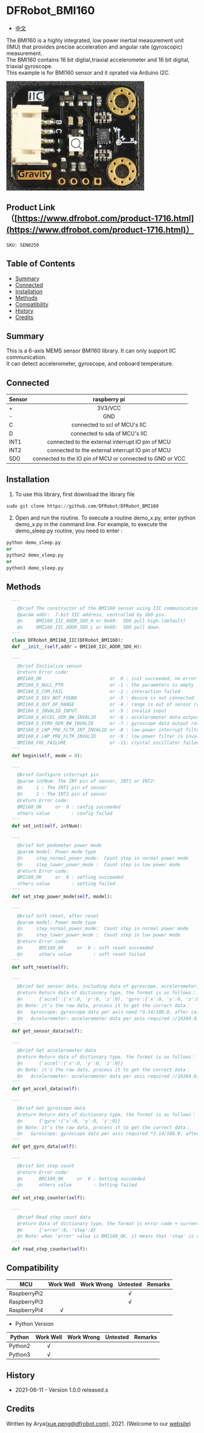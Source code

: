 # DFRobot_BMI160

* [中文](./README_CN.md)

The BMI160 is a highly integrated, low power inertial measurement unit (IMU) that provides precise acceleration and angular rate (gyroscopic) measurement.<br>
The BMI160 contains 16 bit digtial,triaxial accelerometer and 16 bit digital, triaxial gyroscope.<br>
This example is for BMI160 sensor and it oprated via Arduino I2C.<br>

![产品效果图](../../resources/images/SEN0250.png)

## Product Link（[https://www.dfrobot.com/product-1716.html](https://www.dfrobot.com/product-1716.html)）
    SKU: SEN0250  
   
## Table of Contents

* [Summary](#summary)
* [Connected](#connected)
* [Installation](#installation)
* [Methods](#methods)
* [Compatibility](#compatibility)
* [History](#history)
* [Credits](#credits)

## Summary
This is a 6-axis MEMS sensor BMI160 library. It can only support IIC communication.<br>
It can detect accelerometer, gyroscope, and onboard temperature.<br>

## Connected



| Sensor      |                          raspberry pi                     |
|------------ |:---------------------------------------------------------:|
|  +           | 3V3/VCC                                                   |
|  -           | GND                                                       |
|  C           | connected to scl of MCU's IIC                             |
|  D           | connected to sda of MCU's IIC                             |
|  INT1        | connected to the external interrupt IO pin of MCU         |
|  INT2        | connected to the external interrupt IO pin of MCU         |
|  SDO         | connected to the IO pin of MCU or connected to GND or VCC |

## Installation
1. To use this library, first download the library file<br>
```python
sudo git clone https://github.com/DFRobot/DFRobot_BMI160
```
2. Open and run the routine. To execute a routine demo_x.py, enter python demo_x.py in the command line. For example, to execute the demo_sleep.py routine, you need to enter :<br>

```python
python demo_sleep.py 
or
python2 demo_sleep.py 
or
python3 demo_sleep.py
```


## Methods

```python 
  '''
    @brief The constructor of the BMI160 sensor using IIC communication.
    @param addr:  7-bit IIC address, controlled by SDO pin.
    @n     BMI160_IIC_ADDR_SDO_H or 0x69:  SDO pull high.(default)
    @n     BMI160_IIC_ADDR_SDO_L or 0x68:  SDO pull down.
  '''
  class DFRobot_BMI160_IIC(DFRobot_BMI160):
  def __init__(self,addr = BMI160_IIC_ADDR_SDO_H):
  
  '''
    @brief Initialize sensor
    @return Error code:
    BMI160_OK                         or  0 : init succeeded, no error
    BMI160_E_NULL_PTR                 or -1 : the parameters is empty
    BMI160_E_COM_FAIL                 or -2 : interaction failed
    BMI160_E_DEV_NOT_FOUND            or -3 : device is not connected
    BMI160_E_OUT_OF_RANGE             or -4 : range is out of sensor range
    BMI160_E_INVALID_INPUT            or -5 : invalid input
    BMI160_E_ACCEL_ODR_BW_INVALID     or -6 : accelerometer data output rate is invalid
    BMI160_E_GYRO_ODR_BW_INVALID      or -7 : gyroscope data output rate is invalid
    BMI160_E_LWP_PRE_FLTR_INT_INVALID or -8 : low-power interrupt filter is invalid
    BMI160_E_LWP_PRE_FLTR_INVALID     or -9 : low-power filter is invalid
    BMI160_FOC_FAILURE                or -11: crystal oscillator failed
  '''
  def begin(self, mode = 0):
  
  '''
    @brief Configure interrupt pin
    @param intNum: The INT pin of sensor, INT1 or INT2:
    @n     1 : The INT1 pin of sensor
    @n     2 : The INT2 pin of sensor
    @return Error code:
    BMI160_OK     or  0 : config succeeded
    others value        : config failed
  '''
  def set_int(self, intNum):
  
  '''
    @brief Set pedometer power mode
    @param model: Power mode type
    @n     step_normal_power_mode:  Count step in normal power mode
    @n     step_lower_power_mode :  Count step in low power mode
    @return Error code:
    BMI160_OK     or  0 : setting succeeded
    others value        : setting failed
  '''
  def set_step_power_mode(self, model):
  
  '''
    @brief Soft reset, after reset
    @param model: Power mode type
    @n     step_normal_power_mode:  Count step in normal power mode
    @n     step_lower_power_mode :  Count step in low power mode
    @return Error code:
    @n      BMI160_OK     or  0 : soft reset succeeded
    @n      others value        : soft reset failed
  '''
  def soft_reset(self):
  
  '''
    @brief Get sensor data, including data of gyroscope, accelerometer, etc.
    @return Return data of dictionary type, the format is as follows：
    @n      {'accel':{'x':0, 'y':0, 'z':0}, 'gyro':{'x':0, 'y':0, 'z':0}}
    @n Note: it's the raw data, process it to get the correct data：
    @n   Gyroscope: gyroscope data per axis need *3.14/180.0, after calculation, unit is rad/s
    @n   Accelerometer: accelerometer data per axis required //16384.0, after calculation, unit is g
  '''
  def get_sensor_data(self):
  
  '''
    @brief Get accelerometer data
    @return Return data of dictionary type, the format is as follows：
    @n      {'accel':{'x':0, 'y':0, 'z':0}}
    @n Note: it's the raw data, process it to get the correct data：
    @n   Accelerometer: accelerometer data per axis required //16384.0, after calculation, unit is g
  '''
  def get_accel_data(self):
  
  '''
    @brief Get gyroscope data
    @return Return data of dictionary type, the format is as follows：
    @n      {'gyro':{'x':0, 'y':0, 'z':0}}
    @n Note: it's the raw data, process it to get the correct data：
    @n   Gyroscope: gyroscope data per axis required *3.14/180.0, after calculation, unit is rad/s
  '''
  def get_gyro_data(self):
  
  '''
    @brief Set step count
    @return Error code:
    @n      BMI160_OK     or  0 : Setting succeeded
    @n      others value        : Setting failed
  '''
  def set_step_counter(self):
  
  '''
    @brief Read step count data
    @return Data of dictionary type, the format is error code + current step count data:
    @n      {'error':0, 'step':0}
    @n Note: when 'error' value is BMI160_OK, it means that 'step' is valid data, otherwise it is invalid data.
  '''
  def read_step_counter(self):
```

## Compatibility

| MCU         | Work Well | Work Wrong | Untested | Remarks |
| ------------ | :--: | :----: | :----: | :--: |
| RaspberryPi2 |      |        |   √    |      |
| RaspberryPi3 |      |        |   √    |      |
| RaspberryPi4 |  √   |        |        |      |

* Python Version

| Python  | Work Well | Work Wrong | Untested | Remarks |
| ------- | :--: | :----: | :----: | ---- |
| Python2 |  √   |        |        |      |
| Python3 |  √   |        |        |      |

## History

- 2021-06-11 - Version 1.0.0 released.s

## Credits

Written by Arya(xue.peng@dfrobot.com), 2021. (Welcome to our [website](https://www.dfrobot.com/))





